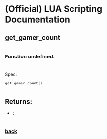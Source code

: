 
# (Official) LUA Scripting Documentation

## get_gamer_count
#
### Function undefined.
#
Spec:
```lua
get_gamer_count()
```
#
## Returns:
- `:` 
#
### [back](../other)
